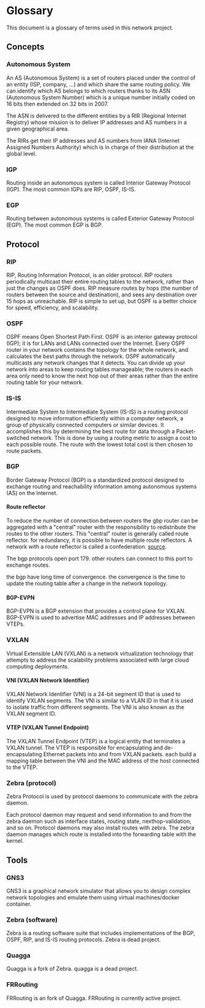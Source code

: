 # Glossary
This document is a glossary of terms used in this network project.


## Concepts

### Autonomous System
An AS (Autonomous System) is a set of routers placed under the control of an entity (ISP, company, ...) and which share the same routing policy.
We can identify which AS belongs to which routers thanks to its ASN (Autonomous System Number) which is a unique number initially coded on 16 bits then extended on 32 bits in 2007.

The ASN is delivered to the different entities by a RIR (Regional Internet Registry) whose mission is to deliver IP addresses and AS numbers in a given geographical area.

The RIRs get their IP addresses and AS numbers from IANA (Internet Assigned Numbers Authority) which is in charge of their distribution at the global level.

### IGP
Routing inside an autonomous system is called Interior Gateway Protocol (IGP). The most common IGPs are RIP, OSPF, IS-IS.

### EGP
Routing between autonomous systems is called Exterior Gateway Protocol (EGP). The most common EGP is BGP.

## Protocol

### RIP
RIP, Routing Information Protocol, is an older protocol. RIP routers periodically multicast their entire routing tables to the network, rather than just the changes as OSPF does. RIP measure routes by hops (the number of routers between the source and destination), and sees any destination over 15 hops as unreachable. RIP is simple to set up, but OSPF is a better choice for speed, efficiency, and scalability.

### OSPF
OSPF means Open Shortest Path First. OSPF is an interior gateway protocol (IGP); it is for LANs and LANs connected over the Internet. Every OSPF router in your network contains the topology for the whole network, and calculates the best paths through the network. OSPF automatically multicasts any network changes that it detects. You can divide up your network into areas to keep routing tables manageable; the routers in each area only need to know the next hop out of their areas rather than the entire routing table for your network.

### IS-IS
Intermediate System to Intermediate System (IS-IS) is a routing protocol designed to move information efficiently within a computer network, a group of physically connected computers or similar devices.
It accomplishes this by determining the best route for data through a Packet-switched network. This is done by using a routing metric to assign a cost to each possible route. The route with the lowest total cost is then chosen to route packets.

### BGP

Border Gateway Protocol (BGP) is a standardized protocol designed to exchange routing and reachability information among autonomous systems (AS) on the Internet.

#### Route reflector
To reduce the number of connection between routers the gbp router can be aggregated with a "central" router with the responsibility to redistribute the routes to the other routers. This "central" router is generally called route reflector. for redundancy, it is possible to have multiple route reflectors. A network with a route reflector is called a confederation.
[source](https://www.nongnu.org/quagga/docs/docs-multi/Route-Server.html#Route-Server).

The bgp protocols open port 179. other routers can connect to this port to exchange routes.

the bgp have long time of convergence. the convergence is the time to update the routing table after a change in the network topology.

#### BGP-EVPN
BGP-EVPN is a BGP extension that provides a control plane for VXLAN. BGP-EVPN is used to advertise MAC addresses and IP addresses between VTEPs.

### VXLAN
Virtual Extensible LAN (VXLAN) is a network virtualization technology that attempts to address the scalability problems associated with large cloud computing deployments.

#### VNI (VXLAN Network Identifier)
VXLAN Network Identifier (VNI) is a 24-bit segment ID that is used to identify VXLAN segments. The VNI is similar to a VLAN ID in that it is used to isolate traffic from different segments. The VNI is also known as the VXLAN segment ID.

#### VTEP (VXLAN Tunnel Endpoint)
The VXLAN Tunnel Endpoint (VTEP) is a logical entity that terminates a VXLAN tunnel. The VTEP is responsible for encapsulating and de-encapsulating Ethernet packets into and from VXLAN packets. each build a mapping table between the VNI and the MAC address of the host connected to the VTEP.

### Zebra (protocol)
Zebra Protocol is used by protocol daemons to communicate with the zebra daemon.

Each protocol daemon may request and send information to and from the zebra daemon such as interface states, routing state, nexthop-validation, and so on. Protocol daemons may also install routes with zebra. The zebra daemon manages which route is installed into the forwarding table with the kernel.

## Tools

### GNS3
GNS3 is a graphical network simulator that allows you to design complex network topologies and emulate them using virtual machines/docker container.

### Zebra (software)
Zebra is a routing software suite that includes implementations of the BGP, OSPF, RIP, and IS-IS routing protocols.
Zebra is dead project.

### Quagga
Quagga is a fork of Zebra.
quagga is a dead project.

### FRRouting
FRRouting is an fork of Quagga.
FRRouting is currently active project.